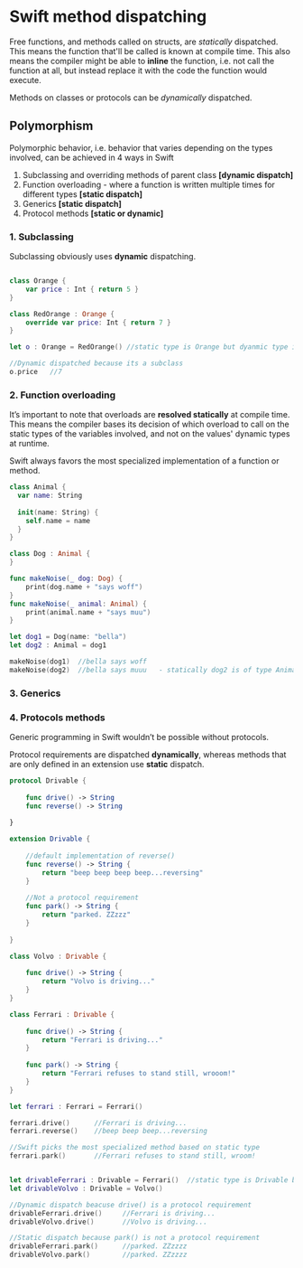 # Swift method dispatching

Free functions, and methods called on structs, are _statically_ dispatched. 
This means the function that'll be called is known at compile time. 
This also means the compiler might be able to **inline** the function, i.e. not call the function at all, but instead replace it with the code the function would execute.

Methods on classes or protocols can be _dynamically_ dispatched. 

## Polymorphism
Polymorphic behavior, i.e. behavior that varies depending on the types involved, can be achieved in 4 ways in Swift

1. Subclassing and overriding methods of parent class **[dynamic dispatch]**
2. Function overloading - where a function is written multiple times for different types **[static dispatch]**
3. Generics **[static dispatch]**
4. Protocol methods **[static or dynamic]**

### 1. Subclassing
Subclassing obviously uses **dynamic** dispatching.

```swift

class Orange {
    var price : Int { return 5 }
}

class RedOrange : Orange {
    override var price: Int { return 7 }
}

let o : Orange = RedOrange() //static type is Orange but dyanmic type is RedOrange

//Dynamic dispatched because its a subclass
o.price   //7
```


### 2. Function overloading  
It’s important to note that overloads are **resolved statically** at compile time. 
This means the compiler bases its decision of which overload to call on the static types of the variables involved, and not on the values' dynamic types at runtime.

Swift always favors the most specialized implementation of a function or method.

```swift
class Animal {
  var name: String
  
  init(name: String) {
    self.name = name
  }
}

class Dog : Animal {
}

func makeNoise(_ dog: Dog) {
    print(dog.name + "says woff")
}
func makeNoise(_ animal: Animal) {
    print(animal.name + "says muu")
}

let dog1 = Dog(name: "bella")
let dog2 : Animal = dog1

makeNoise(dog1)  //bella says woff
makeNoise(dog2)  //bella says muuu   - statically dog2 is of type Animal and not Dog
```

### 3. Generics


### 4. Protocols methods
Generic programming in Swift wouldn’t be possible without protocols.

Protocol requirements are dispatched **dynamically**, whereas methods that are only defined in an extension use **static** dispatch.

```swift
protocol Drivable {
    
    func drive() -> String
    func reverse() -> String
    
}

extension Drivable {
    
    //default implementation of reverse()
    func reverse() -> String {
        return "beep beep beep beep...reversing"
    }
    
    //Not a protocol requirement
    func park() -> String {
        return "parked. ZZzzz"
    }
    
}

class Volvo : Drivable {
    
    func drive() -> String {
        return "Volvo is driving..."
    }
}

class Ferrari : Drivable {
    
    func drive() -> String {
        return "Ferrari is driving..."
    }
    
    func park() -> String {
        return "Ferrari refuses to stand still, wrooom!"
    }
}

let ferrari : Ferrari = Ferrari()

ferrari.drive()      //Ferrari is driving...
ferrari.reverse()    //beep beep beep...reversing

//Swift picks the most specialized method based on static type
ferrari.park()       //Ferrari refuses to stand still, wroom!


let drivableFerrari : Drivable = Ferrari()  //static type is Drivable but dyanmic type is Ferrari!
let drivableVolvo : Drivable = Volvo()

//Dynamic dispatch beacuse drive() is a protocol requirement
drivableFerrari.drive()     //Ferrari is driving...
drivableVolvo.drive()       //Volvo is driving...

//Static dispatch because park() is not a protocol requirement
drivableFerrari.park()      //parked. ZZzzzz
drivableVolvo.park()        //parked. ZZzzzz
```


